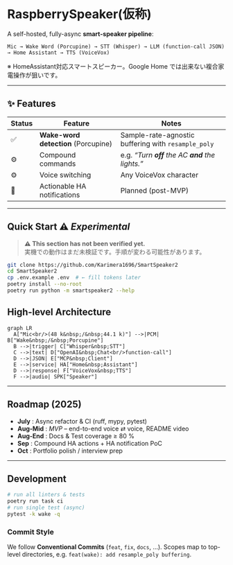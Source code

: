 # RaspberrySpeaker(仮称)

A self-hosted, fully-async **smart-speaker pipeline**:

``Mic → Wake Word (Porcupine) → STT (Whisper) → LLM (function-call JSON) → Home Assistant → TTS (VoiceVox)``

※ HomeAssistant対応スマートスピーカー。Google Home では出来ない複合家電操作が狙いです。

---

## ✨ Features
| Status | Feature | Notes |
|--------|---------|-------|
| ✅ | **Wake-word detection** (Porcupine) | Sample-rate-agnostic buffering with `resample_poly` |
| ⚙️ | Compound commands | e.g. *“Turn **off** the AC **and** the lights.”* |
| ⚙️ | Voice switching | Any VoiceVox character |
| 📝 | Actionable HA notifications | Planned (post-MVP) |

---

## Quick Start ⚠️ *Experimental*

> **⚠️  This section has **not** been verified yet.**  
> 実機での動作はまだ未検証です。手順が変わる可能性があります。

```bash
git clone https://github.com/Karimera1696/SmartSpeaker2
cd SmartSpeaker2
cp .env.example .env  # ← fill tokens later
poetry install --no-root
poetry run python -m smartspeaker2 --help
```
<!-- TODO: Verify end-to-end pipeline on Raspberry Pi (July 2025) -->

## High-level Architecture

```mermaid
graph LR
  A["Mic<br/>(48 k&nbsp;/&nbsp;44.1 k)"] -->|PCM| B["Wake&nbsp;/&nbsp;Porcupine"]
  B -->|trigger| C["Whisper&nbsp;STT"]
  C -->|text| D["OpenAI&nbsp;Chat<br/>function-call"]
  D -->|JSON| E["MCP&nbsp;Client"]
  E -->|service| HA["Home&nbsp;Assistant"]
  D -->|response| F["VoiceVox&nbsp;TTS"]
  F -->|audio| SPK["Speaker"]
```

---

## Roadmap (2025)

* **July**  : Async refactor & CI (ruff, mypy, pytest)
* **Aug-Mid** : *MVP* – end-to-end voice ⇄ voice, README video
* **Aug-End** : Docs & Test coverage ≥ 80 %
* **Sep**     : Compound HA actions + HA notification PoC
* **Oct**     : Portfolio polish / interview prep

---

## Development

```bash
# run all linters & tests
poetry run task ci
# run single test (async)
pytest -k wake -q
```

### Commit Style

We follow **Conventional Commits** (`feat`, `fix`, `docs`, …).
Scopes map to top-level directories, e.g. `feat(wake): add resample_poly buffering`.

